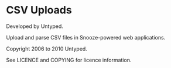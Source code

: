 CSV Uploads
===========

Developed by Untyped.

Upload and parse CSV files in Snooze-powered web applications.

Copyright 2006 to 2010 Untyped.

See LICENCE and COPYING for licence information.

